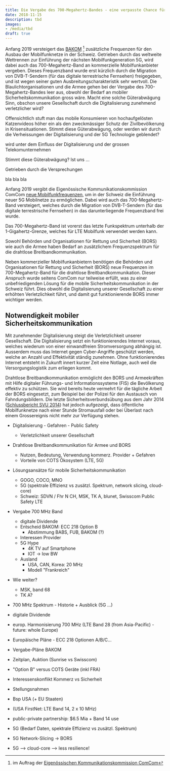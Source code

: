 ```yaml
---
title: Die Vergabe des 700-Megahertz-Bandes - eine verpasste Chance für die öffentliche Sicherheit der Schweiz?
date: 2018-11-15
description: tbd
images:
- /media/tbd
draft: true
---
```


Anfang 2019 versteigert das [BAKOM][bakom] [^1] zusätzliche Frequenzen für den Ausbau der Mobilfunknetze in der Schweiz. Getrieben durch das weltweite Wettrennen zur Einführung der nächsten Mobilfunkgeneration 5G, wird dabei auch das 700-Megahertz-Band an kommerzielle Mobilfunkanbieter vergeben. Dieses Frequenzband wurde erst kürzlich durch die Migration von DVB-T-Sendern (für das digitale terrestrische Fernsehen) freigegeben, und ist wegen seiner guten Ausbreitungscharakteristik sehr wertvoll. Die Blaulichtorganisationen und die Armee gehen bei der Vergabe des 700-Megahertz-Bandes leer aus, obwohl der Bedarf an mobiler Sicherheitskommunikation gross wäre. Macht eine solche Güterabwägung Sinn, obschon unsere Gesellschaft durch die Digitalisierung zunehmend verletzlicher wird?



Offensichtlich stuft man das mobile Konsumieren von hochaufgelösten Katzenvideos höher ein als den zweckmässiger Schutz der Zivilbevölkerung in Krisensituationen. Stimmt diese Güterabwägung, oder werden wir durch die Verheissungen der Digitalisierung und der 5G Technologie geblendet?





wird unter dem Einfluss der Digitalisierung und der grossen Telekomunternehmen

Stimmt diese Güterabwägung? Ist uns ...


Getrieben durch die Versprechungen

bla bla bla


Anfang 2019 vergibt die Eigenössische Kommunikationskommission ComCom [neue Mobilfunkfrequenzen][ComCom], um in der Schweiz die Einführung neuer 5G Mobilnetze zu ermöglichen. Dabei wird auch das 700-Megahertz-Band versteigert, welches durch die Migration von DVB-T-Sendern (für das digitale terrestrische Fernsehen) in das darunterliegende Frequenzband frei wurde.


Das 700-Megahertz-Band ist vorerst das letzte Funkspektrum unterhalb der 1-Gigahertz-Grenze, welches für LTE Mobilfunk verwendet werden kann.


Sowohl Behörden und Organisationen für Rettung und Sicherheit (BORS) wie auch die Armee haben Bedarf an zusätzlichem Frequenzspektrum für die drahtlose Breitbandkommunikation.




Neben kommerzieller Mobilfunkanbietern benötigen die Behörden und Organisationen für Rettung und Sicherheit (BORS) neue Frequenzen im 700-Megahertz-Band für die drahtlose Breitbandkommunikation. Dieser Anspruch wurde seitens ComCom nur teilweise erfüllt, was zu einer unbefriedigenden Lösung für die mobile Sicherheitskommunikation in der Schweiz führt. Dies obwohl die Digitalisierung unserer Gesellschaft zu einer erhöhten Verletzlichkeit führt, und damit gut funktionierende BORS immer wichtiger werden.

## Notwendigkeit mobiler Sicherheitskommunikation

Mit zunehmender Digitalisierung steigt die Verletzlichkeit unserer Gesellschaft. Die Digitalisierung setzt ein funktionierendes Internet voraus, welches wiederum von einer einwandfreien Stromversorgung abhängig ist. Ausserdem muss das Internet gegen Cyber-Angriffe geschützt werden, welche an Anzahl und Effektivität ständig zunehmen. Ohne funktionierendes Internet entsteht in Zukunft innert kurzer Zeit eine Notlage, auch weil die Versorgungslogistik zum erliegen kommt.

Drahtlose Breitbandkommunikation ermöglicht den BORS und Armeekräften mit Hilfe digitaler Führungs- und Informationssysteme (FIS) die Bevölkerung effektiv zu schützen. Sie wird bereits heute vermehrt für die tägliche Arbeit der BORS eingesetzt, zum Beispiel bei der Polizei für den Austausch von Fahndungsbildern. Die letzte Sicherheitsverbundsübung aus dem Jahr 2014 ([Schlussbericht SVU 2014][SVU14]) hat jedoch aufgezeigt, dass öffentliche Mobilfunknetze nach einer Stunde Stromausfall oder bei Überlast nach einem Grossereignis nicht mehr zur Verfügung stehen.


[^1]: im Auftrag der [Eigenössischen Kommunikationskommission ComCom][comcom]

[bakom]: https://www.bakom.admin.ch
[comcom]: https://www.comcom.admin.ch/

[SVU14]: https://www.svs.admin.ch/content/svs-internet/de/dokumentation/_jcr_content/contentPar/downloadlist/downloadItems/8_1498206535013.download/Internet_SVS_Schlussbericht_SVU_14_de_140416.pdf

- Digitalisierung - Gefahren - Public Safety
  - Verletzlichkeit unserer Gesellschaft
- Drahtlose Breitbandkommunikation für Armee und BORS
  - Nutzen, Bedeutung, Verwendung kommerz. Provider + Gefahren
  - Vorteile von COTS Ökosystem (LTE, 5G)
- Lösungsansätze für mobile Sicherheitskommunikation
  - GOGO, COCO, MNO
  - 5G (spektrale Effizienz vs zusätzl. Spektrum, network slicing, cloud-core)
  - Schweiz: SDVN / Fhr N CH, MSK, TK A, blunet, Swisscom Public Safety LTE
- Vergabe 700 MHz Band
  - digitale Dividende
  - Entscheid BAKOM: ECC 218 Option B
    - Abstimmung BABS, FUB, BAKOM (?)
  - Interessen Provider
  - 5G Hype
    - 4K TV auf Smartphone
    - IOT -> low BW
  - Ausland
    - USA, CAN, Korea: 20 MHz
    - Modell "Frankreich"
- Wie weiter?
  - MSK, band 68
  - TK A?




- 700 MHz Spektrum - Historie + Ausblick (5G ...)
 - digitale Dividende
 - europ. Harmonisierung 700 MHz (LTE Band 28 (from Asia-Pacific) - future: whole Europe)
- Europäische Pläne - ECC 218 Optionen A/B/C...
- Vergabe-Pläne BAKOM
 - Zeitplan, Auktion (Sunrise vs Swisscom)
 - "Option B" versus COTS Geräte (inkl FRA)
- Interessenskonflikt Kommerz vs Sicherheit
 - Stellungsnahmen
 - Bsp USA (+ EU Staaten)
  - (USA FirstNet: LTE Band 14, 2 x 10 MHz)
  - public-private partnership: $6.5 Mia + Band 14 use
 - 5G (Bedarf Daten, spektrale Effizienz vs zusätzl. Spektrum)

- 5G Network-Slicing -> BORS
- 5G --> cloud-core --> less resilience!
